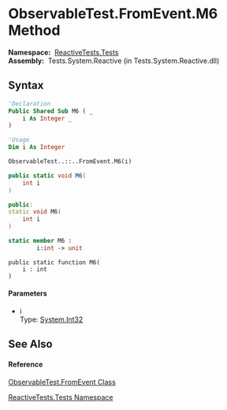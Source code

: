 # ObservableTest.FromEvent.M6 Method

**Namespace:**  [ReactiveTests.Tests](ReactiveTests.Tests\ReactiveTests.Tests.md)  
**Assembly:**  Tests.System.Reactive (in Tests.System.Reactive.dll)

## Syntax

```vb
'Declaration
Public Shared Sub M6 ( _
    i As Integer _
)
```

```vb
'Usage
Dim i As Integer

ObservableTest..::..FromEvent.M6(i)
```

```csharp
public static void M6(
    int i
)
```

```c++
public:
static void M6(
    int i
)
```

```fsharp
static member M6 : 
        i:int -> unit 
```

```jscript
public static function M6(
    i : int
)
```

#### Parameters

- i  
  Type: [System.Int32](https://msdn.microsoft.com/en-us/library/td2s409d)

## See Also

#### Reference

[ObservableTest.FromEvent Class](ObservableTest.FromEvent\ObservableTest.FromEvent.md)

[ReactiveTests.Tests Namespace](ReactiveTests.Tests\ReactiveTests.Tests.md)





